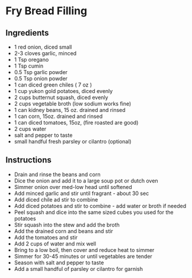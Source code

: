 # Fry Bread Filling

## Ingredients

- 1 red onion, diced small
- 2-3 cloves garlic, minced
- 1 Tsp oregano
- 1 Tsp cumin
- 0.5 Tsp garlic powder
- 0.5 Tsp onion powder
- 1 can diced green chiles ( 7 oz )
- 1 cup yukon gold potatoes, diced evenly
- 2 cups butternut squash, diced evenly
- 2 cups vegetable broth (low sodium works fine)
- 1 can kidney beans, 15 oz. drained and rinsed
- 1 can corn, 15oz. drained and rinsed
- 1 can diced tomatoes, 15oz, (fire roasted are good)
- 2 cups water
- salt and pepper to taste
- small handful fresh parsley or cilantro (optional)

## Instructions

- Drain and rinse the beans and corn
- Dice the onion and add it to a large soup pot or dutch oven
- Simmer onion over med-low head until softened
- Add minced garlic and stir until fragrant - about 30 sec
- Add diced chile ad stir to combine
- Add diced potatoes and stir to combine - add water or broth if needed
- Peel squash and dice into the same sized cubes you used for the potatoes
- Stir squash into the stew and add the broth
- Add the drained corn and beans and stir
- Add the tomatoes and stir
- Add 2 cups of water and mix well
- Bring to a low boil, then cover and reduce heat to simmer
- Simmer for 30-45 minutes or until vegetables are tender
- Season with salt and pepper to taste
- Add a small handful of parsley or cilantro for garnish
